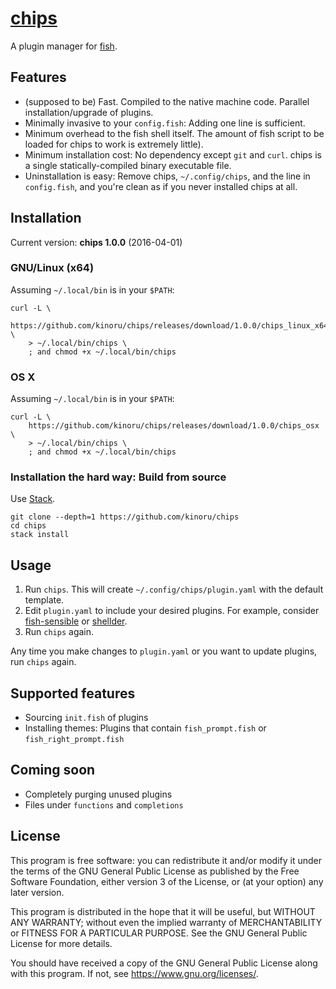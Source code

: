 # [chips]

A plugin manager for [fish].

## Features

- (supposed to be) Fast. Compiled to the native machine code. Parallel installation/upgrade of plugins.
- Minimally invasive to your `config.fish`: Adding one line is sufficient.
- Minimum overhead to the fish shell itself. The amount of fish script to be loaded for chips to work is extremely little).
- Minimum installation cost: No dependency except `git` and `curl`. chips is a single statically-compiled binary executable file.
- Uninstallation is easy: Remove chips, `~/.config/chips`, and the line in `config.fish`, and you're clean as if you never installed chips at all.

## Installation

Current version: **chips 1.0.0** (2016-04-01)

### GNU/Linux (x64)

Assuming `~/.local/bin` is in your `$PATH`:

```fish
curl -L \
    https://github.com/kinoru/chips/releases/download/1.0.0/chips_linux_x64 \
    > ~/.local/bin/chips \
    ; and chmod +x ~/.local/bin/chips
```

### OS X

Assuming `~/.local/bin` is in your `$PATH`:

```fish
curl -L \
    https://github.com/kinoru/chips/releases/download/1.0.0/chips_osx \
    > ~/.local/bin/chips \
    ; and chmod +x ~/.local/bin/chips
```

### Installation the hard way: Build from source

Use [Stack].

```fish
git clone --depth=1 https://github.com/kinoru/chips
cd chips
stack install
```

## Usage

1. Run `chips`. This will create `~/.config/chips/plugin.yaml` with the default template.
1. Edit `plugin.yaml` to include your desired plugins. For example, consider [fish-sensible] or [shellder].
1. Run `chips` again.

Any time you make changes to `plugin.yaml` or you want to update plugins, run `chips` again.

## Supported features

- Sourcing `init.fish` of plugins
- Installing themes: Plugins that contain `fish_prompt.fish` or `fish_right_prompt.fish`

## Coming soon

- Completely purging unused plugins
- Files under `functions` and `completions`

## License

This program is free software: you can redistribute it and/or modify it under the terms of the GNU General Public License as published by the Free Software Foundation, either version 3 of the License, or (at your option) any later version.

This program is distributed in the hope that it will be useful, but WITHOUT ANY WARRANTY; without even the implied warranty of MERCHANTABILITY or FITNESS FOR A PARTICULAR PURPOSE.  See the GNU General Public License for more details.

You should have received a copy of the GNU General Public License along with this program.  If not, see <https://www.gnu.org/licenses/>.

[chips]: https://en.wikipedia.org/wiki/Fish_and_chips
[fish]: https://fishshell.com/
[Stack]: http://haskellstack.org/
[fish-sensible]: https://github.com/simnalamburt/fish-sensible
[shellder]: https://github.com/simnalamburt/shellder
